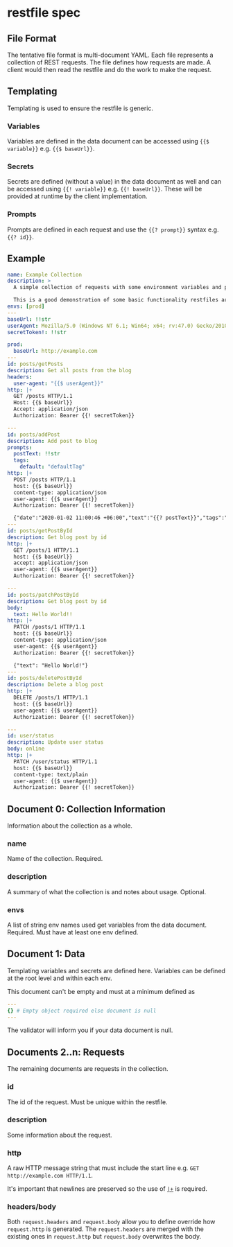 # restfile spec

## File Format

The tentative file format is multi-document YAML. Each file represents a collection of REST requests. The file defines how requests are made. A client would then read the restfile and do the work to make the request.

## Templating

Templating is used to ensure the restfile is generic.

### Variables

Variables are defined in the data document can be accessed using `{{$ variable}}` e.g. `{{$ baseUrl}}`.

### Secrets

Secrets are defined (without a value) in the data document as well and can be accessed using `{{! variable}}` e.g. `{{! baseUrl}}`. These will be provided at runtime by the client implementation.

### Prompts

Prompts are defined in each request and use the `{{? prompt}}` syntax e.g. `{{? id}}`.

## Example

<!-- prettier-ignore -->
```yaml
name: Example Collection
description: >
  A simple collection of requests with some environment variables and prompts.

  This is a good demonstration of some basic functionality restfiles are aiming for.
envs: [prod]
---
baseUrl: !!str
userAgent: Mozilla/5.0 (Windows NT 6.1; Win64; x64; rv:47.0) Gecko/20100101 Firefox/47.0
secretToken!: !!str

prod:
  baseUrl: http://example.com
---
id: posts/getPosts
description: Get all posts from the blog
headers:
  user-agent: "{{$ userAgent}}"
http: |+
  GET /posts HTTP/1.1
  Host: {{$ baseUrl}}
  Accept: application/json
  Authorization: Bearer {{! secretToken}}

---
id: posts/addPost
description: Add post to blog
prompts:
  postText: !!str
  tags:
    default: "defaultTag"
http: |+
  POST /posts HTTP/1.1
  host: {{$ baseUrl}}
  content-type: application/json
  user-agent: {{$ userAgent}}
  Authorization: Bearer {{! secretToken}}

  {"date":"2020-01-02 11:00:46 +06:00","text":"{{? postText}}","tags":"{{? tags}}"}
---
id: posts/getPostById
description: Get blog post by id
http: |+
  GET /posts/1 HTTP/1.1
  host: {{$ baseUrl}}
  accept: application/json
  user-agent: {{$ userAgent}}
  Authorization: Bearer {{! secretToken}}

---
id: posts/patchPostById
description: Get blog post by id
body:
  text: Hello World!!
http: |+
  PATCH /posts/1 HTTP/1.1
  host: {{$ baseUrl}}
  content-type: application/json
  user-agent: {{$ userAgent}}
  Authorization: Bearer {{! secretToken}}

  {"text": "Hello World!"}
---
id: posts/deletePostById
description: Delete a blog post
http: |+
  DELETE /posts/1 HTTP/1.1
  host: {{$ baseUrl}}
  user-agent: {{$ userAgent}}
  Authorization: Bearer {{! secretToken}}

---
id: user/status
description: Update user status
body: online
http: |+
  PATCH /user/status HTTP/1.1
  host: {{$ baseUrl}}
  content-type: text/plain
  user-agent: {{$ userAgent}}
  Authorization: Bearer {{! secretToken}}


```

## Document 0: Collection Information

Information about the collection as a whole.

### name

Name of the collection. Required.

### description

A summary of what the collection is and notes about usage. Optional.

### envs

A list of string env names used get variables from the data document. Required. Must have at least one env defined.

## Document 1: Data

Templating variables and secrets are defined here. Variables can be defined at the root level and within each env.

This document can't be empty and must at a minimum defined as

```yaml
---
{} # Empty object required else document is null
---
```

The validator will inform you if your data document is null.

## Documents 2..n: Requests

The remaining documents are requests in the collection.

### id

The id of the request. Must be unique within the restfile.

### description

Some information about the request.

### http

A raw HTTP message string that must include the start line e.g. `GET http://example.com HTTP/1.1`.

It's important that newlines are preserved so the use of [`|+`](https://yaml.org/spec/1.2.2/#23-scalars) is required.

### headers/body

Both `request.headers` and `request.body` allow you to define override how `request.http` is generated. The `request.headers` are merged with the existing ones in `request.http` but `request.body` overwrites the body.
